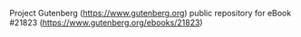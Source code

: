 Project Gutenberg (https://www.gutenberg.org) public repository for eBook #21823 (https://www.gutenberg.org/ebooks/21823)
